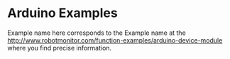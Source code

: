 Arduino Examples
=================

Example name here corresponds to the Example name at the<br>
http://www.robotmonitor.com/function-examples/arduino-device-module where you find precise information.

